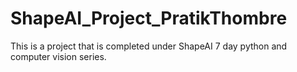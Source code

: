 # ShapeAI_Project_PratikThombre
This is a project that is completed under ShapeAI 7 day python and computer vision series. 
